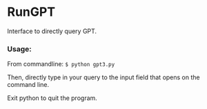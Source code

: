 # RunGPT
Interface to directly query GPT.

### Usage:

From commandline:
`$ python gpt3.py`

Then, directly type in your query to the input field that opens on the command line.

Exit python to quit the program.
